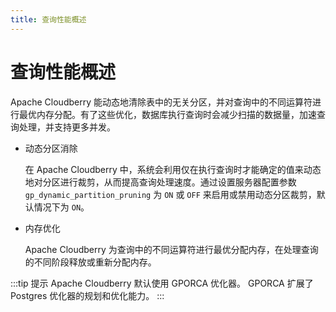 ```yaml
---
title: 查询性能概述
---
```


# 查询性能概述

Apache Cloudberry 能动态地清除表中的无关分区，并对查询中的不同运算符进行最优内存分配。有了这些优化，数据库执行查询时会减少扫描的数据量，加速查询处理，并支持更多并发。

- 动态分区消除

    在 Apache Cloudberry 中，系统会利用仅在执行查询时才能确定的值来动态地对分区进行裁剪，从而提高查询处理速度。通过设置服务器配置参数 `gp_dynamic_partition_pruning` 为 `ON` 或 `OFF` 来启用或禁用动态分区裁剪，默认情况下为 `ON`。

- 内存优化

    Apache Cloudberry 为查询中的不同运算符进行最优分配内存，在处理查询的不同阶段释放或重新分配内存。

:::tip 提示
Apache Cloudberry 默认使用 GPORCA 优化器。 GPORCA 扩展了 Postgres 优化器的规划和优化能力。
:::
